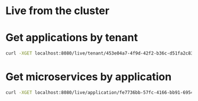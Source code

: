 
# Live from the cluster

# Get applications by tenant
```sh
curl -XGET localhost:8080/live/tenant/453e04a7-4f9d-42f2-b36c-d51fa2c83fa3/applications
```

# Get microservices by application
```sh
curl -XGET localhost:8080/live/application/fe7736bb-57fc-4166-bb91-6954f4dd4eb7/microservices | jq
```